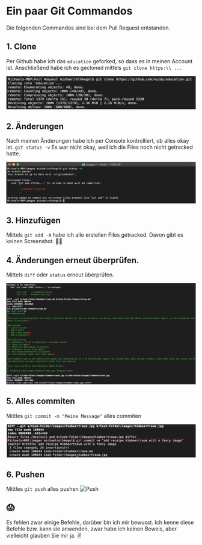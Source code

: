 # Ein paar Git Commandos

Die folgenden Commandos sind bei dem Pull Request entstanden.

## 1. Clone 
Per Github habe ich das `education` geforked, so dass es in meinen Account ist. Anschließend habe ich es gecloned mittels `git clone https:\\ ...`

![Clone](images/1_clone.png "Clone")

## 2. Änderungen 
Nach meinen Änderungen habe ich per Console kontrolliert, ob alles okay ist.  `git status -v` Es war nicht okay, weil ich die Files noch nicht getracked hatte.  

![Untracked](images/2_status_untrack.png "Untracked")

## 3. Hinzufügen 
Mittels `git add -A` habe ich alle erstellen Files getracked. Davon gibt es keinen Screenshot. 🤷‍♂️

## 4. Änderungen erneut überprüfen.  
Mittels `diff` oder `status` erneut überprüfen.

![Difference](images/3_diff.png "Difference")

## 5. Alles commiten 
Mittles `git commit -m "Meine Message"` alles commiten 

![Commit](images/4_git_commit.png "Commit")

## 6. Pushen
Mittles `git push` alles pushen 
![Push](images/5_push.png "Push")

## 😱
Es fehlen zwar einige Befehle, darüber bin ich mir bewusst. Ich kenne diese Befehle bzw. kann sie anwenden, zwar habe ich keinen Beweis, aber vielleicht glauben Sie mir ja. ✌️ 

